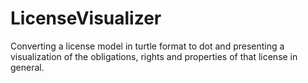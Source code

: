 # LicenseVisualizer
Converting a license model in turtle format to dot and presenting a visualization of the obligations, rights and properties of that license in general.
